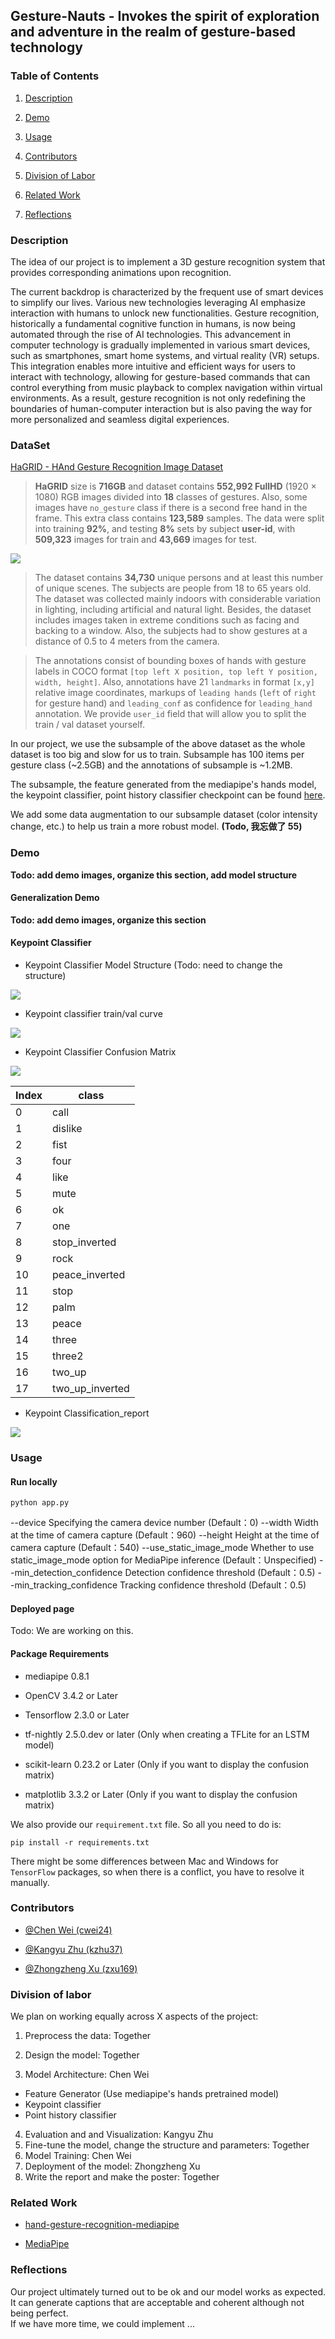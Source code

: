 ## Gesture-Nauts - Invokes the spirit of exploration and adventure in the realm of gesture-based technology

### Table of Contents

1. [Description](#description)

2. [Demo](#demo)

3. [Usage](#usage)

4. [Contributors](#contributors)

5. [Division of Labor](#division-of-labor)

6. [Related Work](#related-work)

7. [Reflections](#reflections)

### Description

The idea of our project is to implement a 3D gesture recognition system that provides corresponding animations upon recognition.

The current backdrop is characterized by the frequent use of smart devices to simplify our lives. Various new technologies leveraging AI emphasize interaction with humans to unlock new functionalities. Gesture recognition, historically a fundamental cognitive function in humans, is now being automated through the rise of AI technologies. This advancement in computer technology is gradually implemented in various smart devices, such as smartphones, smart home systems, and virtual reality (VR) setups. This integration enables more intuitive and efficient ways for users to interact with technology, allowing for gesture-based commands that can control everything from music playback to complex navigation within virtual environments. As a result, gesture recognition is not only redefining the boundaries of human-computer interaction but is also paving the way for more personalized and seamless digital experiences.

### DataSet

[HaGRID - HAnd Gesture Recognition Image Dataset](https://www.kaggle.com/datasets/kapitanov/hagrid)

> **HaGRID** size is **716GB** and dataset contains **552,992 FullHD** (1920 × 1080) RGB images divided into **18** classes of gestures. Also, some images have `no_gesture` class if there is a second free hand in the frame. This extra class contains **123,589** samples. The data were split into training **92%**, and testing **8%** sets by subject **user-id**, with **509,323** images for train and **43,669** images for test.

![](https://raw.githubusercontent.com/hukenovs/hagrid/master/images/gestures.jpg)

> The dataset contains **34,730** unique persons and at least this number of unique scenes. The subjects are people from 18 to 65 years old. The dataset was collected mainly indoors with considerable variation in lighting, including artificial and natural light. Besides, the dataset includes images taken in extreme conditions such as facing and backing to a window. Also, the subjects had to show gestures at a distance of 0.5 to 4 meters from the camera.

> The annotations consist of bounding boxes of hands with gesture labels in COCO format `[top left X position, top left Y position, width, height]`. Also, annotations have 21 `landmarks` in format `[x,y]` relative image coordinates, markups of `leading hands` (`left` of `right` for gesture hand) and `leading_conf` as confidence for `leading_hand` annotation. We provide `user_id` field that will allow you to split the train / val dataset yourself.

In our project, we use the subsample of the above dataset as the whole dataset is too big and slow for us to train. Subsample has 100 items per gesture class (~2.5GB) and the annotations of subsample is ~1.2MB.

The subsample, the feature generated from the mediapipe's hands model, the keypoint classifier, point history classifier checkpoint can be found [here](https://drive.google.com/drive/folders/1EXHr-K1pcXEE_w2RdjumaqSaftNocv1W?usp=drive_link).

We add some data augmentation to our subsample dataset (color intensity change, etc.) to help us train a more robust model. **(Todo, 我忘做了 55)**

### Demo

**Todo: add demo images, organize this section, add model structure**

#### Generalization Demo

**Todo: add demo images, organize this section**

#### Keypoint Classifier

- Keypoint Classifier Model Structure (Todo: need to change the structure)

![](https://github.com/MRSA-J/Gesture-Nauts/blob/main/plots/keypoint_classifier_model.png)

- Keypoint classifier train/val curve

![](https://github.com/MRSA-J/Gesture-Nauts/blob/main/plots/keypoint%20classifier%20curve.jpg)

- Keypoint Classifier Confusion Matrix

![](https://github.com/MRSA-J/Gesture-Nauts/blob/main/plots/confusion_matrix.png)

| Index | class           |
| ----- | --------------- |
| 0     | call            |
| 1     | dislike         |
| 2     | fist            |
| 3     | four            |
| 4     | like            |
| 5     | mute            |
| 6     | ok              |
| 7     | one             |
| 8     | stop_inverted   |
| 9     | rock            |
| 10    | peace_inverted  |
| 11    | stop            |
| 12    | palm            |
| 13    | peace           |
| 14    | three           |
| 15    | three2          |
| 16    | two_up          |
| 17    | two_up_inverted |

- Keypoint Classification_report

![](https://github.com/MRSA-J/Gesture-Nauts/blob/main/plots/classification_report.png)

### Usage

#### Run locally

```
python app.py
```

--device
Specifying the camera device number (Default：0)
--width
Width at the time of camera capture (Default：960)
--height
Height at the time of camera capture (Default：540)
--use_static_image_mode
Whether to use static_image_mode option for MediaPipe inference (Default：Unspecified)
--min_detection_confidence
Detection confidence threshold (Default：0.5)
--min_tracking_confidence
Tracking confidence threshold (Default：0.5)

#### Deployed page

Todo:
We are working on this.

#### Package Requirements

- mediapipe 0.8.1

- OpenCV 3.4.2 or Later

- Tensorflow 2.3.0 or Later

- tf-nightly 2.5.0.dev or later (Only when creating a TFLite for an LSTM model)

- scikit-learn 0.23.2 or Later (Only if you want to display the confusion matrix)

- matplotlib 3.3.2 or Later (Only if you want to display the confusion matrix)

We also provide our `requirement.txt` file. So all you need to do is:

```
pip install -r requirements.txt
```

There might be some differences between Mac and Windows for `TensorFlow` packages, so when there is a conflict, you have to resolve it manually.

### Contributors

- [@Chen Wei (cwei24)](https://github.com/MRSA-J)

- [@Kangyu Zhu (kzhu37)](https://github.com/)

- [@Zhongzheng Xu (zxu169)](https://github.com/lebretou)

### Division of labor

We plan on working equally across X aspects of the project:

1. Preprocess the data: Together

2. Design the model: Together

3. Model Architecture: Chen Wei

- Feature Generator (Use mediapipe's hands pretrained model)
- Keypoint classifier
- Point history classifier

4. Evaluation and and Visualization: Kangyu Zhu
5. Fine-tune the model, change the structure and parameters: Together
6. Model Training: Chen Wei
7. Deployment of the model: Zhongzheng Xu
8. Write the report and make the poster: Together

### Related Work

- [hand-gesture-recognition-mediapipe](https://github.com/kinivi/hand-gesture-recognition-mediapipe/blob/main/README.md)

- [MediaPipe](https://developers.google.com/mediapipe)

### Reflections

Our project ultimately turned out to be ok and our model works as expected. It can generate captions that are acceptable and coherent although not being perfect. <br>
If we have more time, we could implement ...
